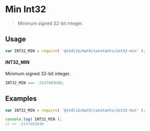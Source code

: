 # Min Int32

> Minimum signed 32-bit integer.

<section class="usage">

## Usage

``` javascript
var INT32_MIN = require( '@stdlib/math/constants/int32-min' );
```

#### INT32_MIN

Minimum signed 32-bit integer.

``` javascript
INT32_MIN === -2147483648;
```

</section>

<!-- /.usage -->


<section class="examples">

## Examples

<!-- TODO: better example -->

``` javascript
var INT32_MIN = require( '@stdlib/math/constants/int32-min' );

console.log( INT32_MIN );
// => -2147483648
```

</section>

<!-- /.examples -->


<section class="links">

</section>

<!-- /.links -->
